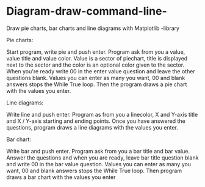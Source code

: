 # Diagram-draw-command-line-
Draw pie charts, bar charts and line diagrams with Matplotlib -library

Pie charts:

Start program, write pie and push enter. Program ask from you a value, value title and value color. Value is a sector of piechart,
title is displayed next to the sector and the color is an optional color given to the sector.
When you're ready write 00 in the enter value question and leave the other questions blank.
Values you can enter as many you want, 00 and blank answers stops the While True loop.
Then the program draws a pie chart with the values you enter.

Line diagrams:

Write line and push enter. Program as from you a linecolor, X and Y-axis title and X / Y-axis starting and ending points.
Once you have answered the questions, program draws a line diagrams with the values you enter.

Bar chart:

Write bar and push enter. Program ask from you a bar title and bar value. Answer the questions and when you are ready, leave bar title question
blank and write 00 in the bar value question. Values you can enter as many you want, 00 and blank answers stops the While True loop.
Then program draws a bar chart with the values you enter
